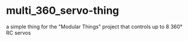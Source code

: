 # multi_360_servo-thing #

a simple thing for the "Modular Things" project that controls up to 8 360° RC servos

